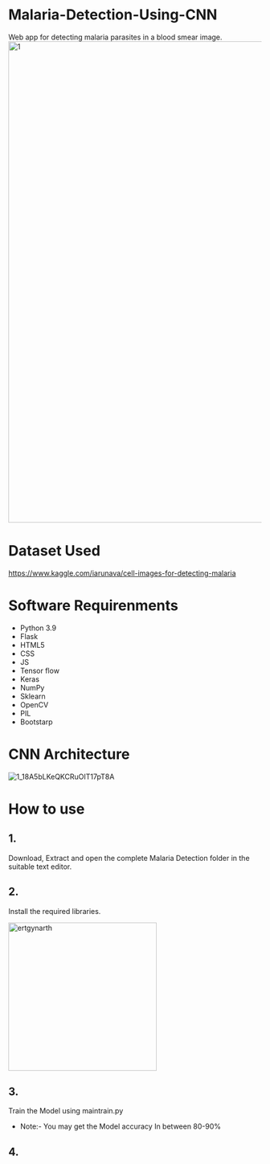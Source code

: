 # Malaria-Detection-Using-CNN
Web app for detecting malaria parasites in a blood smear image. 
<img width="958" alt="1" src="https://user-images.githubusercontent.com/78203981/149712395-950d715e-2afa-4d53-a72e-4acdee3b5cc6.png">

# Dataset Used
https://www.kaggle.com/iarunava/cell-images-for-detecting-malaria

# Software Requirenments
- Python 3.9
- Flask 
- HTML5
- CSS
- JS
- Tensor flow
- Keras
- NumPy
- Sklearn
- OpenCV
- PIL
- Bootstarp

# CNN Architecture
![1_18A5bLKeQKCRuOIT17pT8A](https://user-images.githubusercontent.com/78203981/149713399-57fd3605-4cc7-4c7d-9a21-32086812db07.png)

# How to use
## 1.
Download, Extract and open the complete Malaria Detection folder in the suitable text editor.
## 2.
Install the required libraries.

<img width="295" alt="ertgynarth" src="https://user-images.githubusercontent.com/78203981/149715339-7e2d079a-c514-4096-a3f9-60f6f1953a20.png">

## 3.
Train the Model using maintrain.py
- Note:- You may get the Model accuracy In between 80-90%
## 4.







